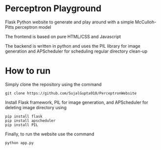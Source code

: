 #  Perceptron Playground
Flask Python website to generate and play around with a simple McCulloh-Pitts perceptron model

The frontend is based on pure HTML/CSS and Javascript

The backend is written in python and uses the PIL library for image generation and APScheduler for scheduling regular directory clean-up

# How to run
Simply clone the repository using the command
```
git clone https://github.com/SujalGupta910/PerceptronWebsite
```
Install Flask framework, PIL for image generation, and APScheduler for deleting image directory using
```
pip install flask
pip install apscheduler
pip install PIL
```
Finally, to run the website use the command
```
python app.py
```
